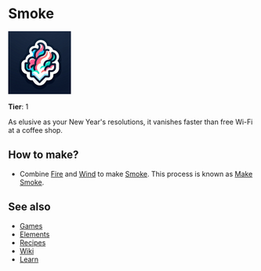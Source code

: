 # Smoke

![](../images/item.smoke.png)

**Tier**: 1

As elusive as your New Year's resolutions, it vanishes faster than free Wi-Fi at a coffee shop.

## How to make?

* Combine [Fire](/wiki/elements/fire) and [Wind](/wiki/elements/wind) to make [Smoke](/wiki/elements/smoke). This process is known as [Make Smoke](/wiki/recipes/make-smoke).

## See also

* [Games](/wiki/games)
* [Elements](/wiki/elements)
* [Recipes](/wiki/recipes)
* [Wiki](/wiki/index)
* [Learn](/learn/index)